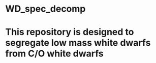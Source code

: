 # WD_spec_decomp
# This repository is designed to segregate low mass white dwarfs from C/O white dwarfs


